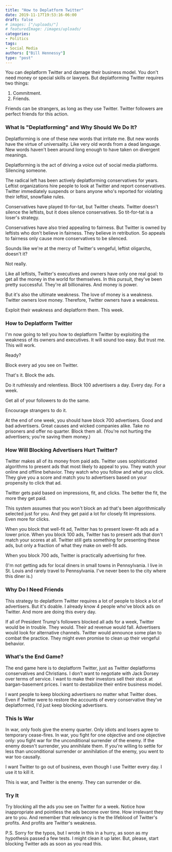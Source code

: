 ```yaml
---
title: "How to Deplatform Twitter"
date: 2019-11-17T19:53:16-06:00
draft: false
# images: ["/uploads/"]
# featuredImage: /images/uploads/
categories:
- Politics
tags:
- Social Media
authors: ["Bill Hennessy"]
type: "post"
---
```


You can deplatform Twitter and damage their business model. You don't need money or special skills or lawyers. But deplatforming Twitter requires two things:

1. Commitment.
2. Friends.

Friends can be strangers, as long as they use Twitter. Twitter followers are perfect friends for this action. 

### What Is "Deplatforming" and Why Should We Do It?

Deplatforming is one of these new words that irritate me. But new words have the virtue of universality. Like very old words from a dead language. New words haven't been around long enough to have taken on divergent meanings. 

Deplatforming is the act of driving a voice out of social media platforms. Silencing someone. 

The radical left has been actively deplatforming conservatives for years. Leftist organizations hire people to look at Twitter and report conservatives. Twitter immediately suspends or bans anyone who's reported for violating their leftist, snowflake rules. 

Conservatives have played tit-for-tat, but Twitter cheats. Twitter doesn't silence the leftists, but it does silence conservatives. So tit-for-tat is a loser's strategy. 

Conservatives have also tried appealing to fairness. But Twitter is owned by leftists who don't believe in fairness. They believe in retribution. So appeals to fairness only cause more conservatives to be silenced. 

Sounds like we're at the mercy of Twitter's vengeful, leftist oligarchs, doesn't it? 

Not really. 

Like all leftists, Twitter's executives and owners have only one real goal: to get all the money in the world for themselves. In this pursuit, they've been pretty successful. They're all billionaires. And money is power. 

But it's also the ultimate weakness. The love of money is a weakness. Twitter owners love money. Therefore, Twitter owners have a weakness.

Exploit their weakness and deplatform them. This week. 

### How to Deplatform Twitter

I'm now going to tell you how to deplatform Twitter by exploiting the weakness of its owners and executives. It will sound too easy. But trust me. This will work.

Ready?

Block every ad you see on Twitter. 

That's it. Block the ads. 

Do it ruthlessly and relentless. Block 100 advertisers a day. Every day. For a week. 

Get all of your followers to do the same. 

Encourage strangers to do it. 

At the end of one week, you should have block 700 advertisers. Good and bad advertisers. Great causes and wicked companies alike. Take no prisoners and offer no quarter. Block them all. (You're not hurting the advertisers; you're saving them money.)

### How Will Blocking Advertisers Hurt Twitter?

Twitter makes all of its money from paid ads. Twitter uses sophisticated algorithms to present ads that most likely to appeal to you. They watch your online and offline behavior. They watch who you follow and what you click. They give you a score and match you to advertisers based on your propensity to click that ad. 

Twitter gets paid based on impressions, fit, and clicks. The better the fit, the more they get paid. 

This system assumes that you won't block an ad that's been algorithmically selected just for you. And they get paid a lot for closely fit impressions. Even more for clicks.

When you block that well-fit ad, Twitter has to present lower-fit ads ad a lower price. When you block 100 ads, Twitter has to present ads that don't match your scores at all. Twitter still gets something for presenting these ads, but only a fraction of what they make on well-fit ads. 

When you block 700 ads, Twitter is practically advertising for free. 

(I'm not getting ads for local diners in small towns in Pennsylvania. I live in St. Louis and rarely travel to Pennsylvania. I've never been to the city where this diner is.)

### Why Do I Need Friends

This strategy to deplatform Twitter requires a lot of people to block a lot of advertisers. But it's doable. I already know 4 people who've block ads on Twitter. And more are doing this every day. 

If all of President Trump's followers blocked all ads for a week, Twitter would be in trouble. They would. Their ad revenue would fall. Advertisers would look for alternative channels. Twitter would announce some plan to combat the practice. They might even promise to clean up their vengeful behavior.

### What's the End Game?

The end game here is to deplatform Twitter, just as Twitter deplatforms conservatives and Christians. I don't want to negotiate with Jack Dorsey over terms of service. I want to make their investors sell their stock at bargan-basement prices. I want to destabilize their entire business model. 

I want people to keep blocking advertisers no matter what Twitter does. Even if Twitter were to restore the accounts of every conservative they've deplatformed, I'd just keep blocking advertisers. 

### This Is War

In war, only fools give the enemy quarter. Only idiots and losers agree to temporary cease-fires. In war, you fight for one objective and one objective only: you fight war for the unconditional surrender of the enemy. If the enemy doesn't surrender, you annihilate them. If you're willing to settle for less than unconditional surrender or annihilation of the enemy, you went to war too causally. 

I want Twitter to go out of business, even though I use Twitter every day. I use it to kill it.

This is war, and Twitter is the enemy. They can surrender or die. 

### Try It

Try blocking all the ads you see on Twitter for a week. Notice how inappropriate and pointless the ads become over time. How irrelevant they are to you. And remember that relevancy is the the lifeblood of Twitter's profits. And profits are Twitter's weakness. 

P.S. Sorry for the typos, but I wrote in this in a hurry, as soon as my hypothesis passed a few tests. I might clean it up later. But, please, start blocking Twitter ads as soon as you read this. 